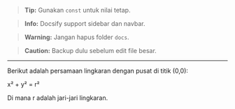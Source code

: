 <blockquote class="tip">
  <strong>Tip:</strong> Gunakan <code>const</code> untuk nilai tetap.
</blockquote>

<blockquote class="info">
  <strong>Info:</strong> Docsify support sidebar dan navbar.
</blockquote>

<blockquote class="warning">
  <strong>Warning:</strong> Jangan hapus folder <code>docs</code>.
</blockquote>

<blockquote class="caution">
  <strong>Caution:</strong> Backup dulu sebelum edit file besar.
</blockquote>

---

Berikut adalah persamaan lingkaran dengan pusat di titik (0,0):

<div class="math-formula">
    x² + y² = r²
</div>

Di mana r adalah jari-jari lingkaran.

